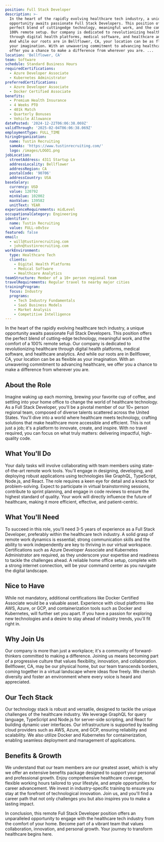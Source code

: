 ```yaml
---
position: Full Stack Developer
description: >-
  In the heart of the rapidly evolving healthcare tech industry, a unique
  opportunity awaits passionate Full Stack Developers. This position offers the
  perfect blend of cuttingedge technology, meaningful work, and the comfort of a
  100% remote setup. Our company is dedicated to revolutionizing healthcare
  through digital health platforms, medical software, and healthcare analytics.
  And while our roots are in Bellflower, CA, your location can be as flexible as
  your imagination. With an unwavering commitment to advancing healthcare, we
  offer you a chance to make a difference from wherever you are. ...
location: 'Bellflower, CA'
team: Software
schedule: Standard Business Hours
requiredCertifications:
  - Azure Developer Associate
  - Kubernetes Administrator
preferredCertifications:
  - Azure Developer Associate
  - Docker Certified Associate
benefits:
  - Premium Health Insurance
  - 4 Weeks PTO
  - 401k Match
  - Quarterly Bonuses
  - Vehicle Allowance
datePosted: '2024-12-22T06:06:38.069Z'
validThrough: '2025-02-04T06:06:38.069Z'
employmentType: FULL_TIME
hiringOrganization:
  name: Tustin Recruiting
  sameAs: 'https://www.tustinrecruiting.com/'
  logo: /images/LOGO1.png
jobLocation:
  streetAddress: 4311 Startup Ln
  addressLocality: Bellflower
  addressRegion: CA
  postalCode: '90706'
  addressCountry: USA
baseSalary:
  currency: USD
  value: 120792
  minValue: 102002
  maxValue: 139582
  unitText: YEAR
experienceRequirements: midLevel
occupationalCategory: Engineering
identifier:
  name: Tustin Recruiting
  value: FULL-o0v5sv
featured: false
email:
  - will@tustinrecruiting.com
  - john@tustinrecruiting.com
workEnvironment:
  type: Healthcare Tech
  clients:
    - Digital Health Platforms
    - Medical Software
    - Healthcare Analytics
teamStructure: Member of a 10+ person regional team
travelRequirements: Regular travel to nearby major cities
trainingProgram:
  focus: Industry
  programs:
    - Tech Industry Fundamentals
    - SaaS Business Models
    - Market Analysis
    - Competitive Intelligence
---
```




In the heart of the rapidly evolving healthcare tech industry, a unique opportunity awaits passionate Full Stack Developers. This position offers the perfect blend of cutting-edge technology, meaningful work, and the comfort of a 100% remote setup. Our company is dedicated to revolutionizing healthcare through digital health platforms, medical software, and healthcare analytics. And while our roots are in Bellflower, CA, your location can be as flexible as your imagination. With an unwavering commitment to advancing healthcare, we offer you a chance to make a difference from wherever you are.

## About the Role

Imagine waking up each morning, brewing your favorite cup of coffee, and settling into your home office to change the world of healthcare technology. As a Full Stack Developer, you'll be a pivotal member of our 10+ person regional team, composed of diverse talents scattered across the United States. You'll dive into a world where healthcare meets technology, crafting solutions that make healthcare more accessible and efficient. This is not just a job; it's a platform to innovate, create, and inspire. With no travel required, you can focus on what truly matters: delivering impactful, high-quality code.

## What You'll Do

Your daily tasks will involve collaborating with team members using state-of-the-art remote work tools. You'll engage in designing, developing, and deploying robust applications using technologies like GraphQL, TypeScript, Node.js, and React. The role requires a keen eye for detail and a knack for problem-solving. Expect to participate in virtual brainstorming sessions, contribute to sprint planning, and engage in code reviews to ensure the highest standard of quality. Your work will directly influence the future of healthcare, making it more efficient, effective, and patient-centric.

## What You'll Need

To succeed in this role, you'll need 3-5 years of experience as a Full Stack Developer, preferably within the healthcare tech industry. A solid grasp of remote work dynamics is essential; strong communication skills and the ability to work independently are key to thriving in our virtual workspace. Certifications such as Azure Developer Associate and Kubernetes Administrator are required, as they underscore your expertise and readiness to tackle the challenges ahead. A reliable home office setup, complete with a strong internet connection, will be your command center as you navigate the digital landscape.

## Nice to Have

While not mandatory, additional certifications like Docker Certified Associate would be a valuable asset. Experience with cloud platforms like AWS, Azure, or GCP, and containerization tools such as Docker and Kubernetes, will further set you apart. If you have a passion for exploring new technologies and a desire to stay ahead of industry trends, you'll fit right in.

## Why Join Us

Our company is more than just a workplace; it's a community of forward-thinkers committed to making a difference. Joining us means becoming part of a progressive culture that values flexibility, innovation, and collaboration. Bellflower, CA, may be our physical home, but our team transcends borders, coming together in a virtual landscape where ideas flow freely. We cherish diversity and foster an environment where every voice is heard and appreciated.

## Our Tech Stack

Our technology stack is robust and versatile, designed to tackle the unique challenges of the healthcare industry. We leverage GraphQL for query language, TypeScript and Node.js for server-side scripting, and React for building dynamic user interfaces. Our infrastructure is supported by leading cloud providers such as AWS, Azure, and GCP, ensuring reliability and scalability. We also utilize Docker and Kubernetes for containerization, enabling seamless deployment and management of applications.

## Benefits & Growth

We understand that our team members are our greatest asset, which is why we offer an extensive benefits package designed to support your personal and professional growth. Enjoy comprehensive healthcare coverage, flexible working hours tailored to your lifestyle, and ample opportunities for career advancement. We invest in industry-specific training to ensure you stay at the forefront of technological innovation. Join us, and you'll find a career path that not only challenges you but also inspires you to make a lasting impact.

In conclusion, this remote Full Stack Developer position offers an unparalleled opportunity to engage with the healthcare tech industry from the comfort of your home. Become part of a vibrant team that values collaboration, innovation, and personal growth. Your journey to transform healthcare begins here.

